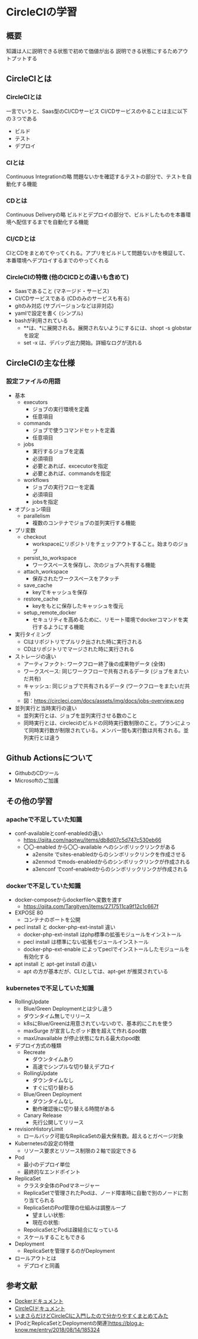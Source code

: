 # CircleCIの学習
## 概要
知識は人に説明できる状態で初めて価値が出る
説明できる状態にするためアウトプットする

## CircleCIとは
### CircleCIとは
一言でいうと、Saas型のCI/CDサービス
CI/CDサービスのやることは主に以下の３つである

- ビルド
- テスト
- デプロイ

### CIとは
Continuous Integrationの略
問題ないかを確認するテストの部分で、テストを自動化する機能

### CDとは
Continuous Deliveryの略
ビルドとデプロイの部分で、ビルドしたものを本番環境へ配信するまでを自動化する機能

### CI/CDとは
CIとCDをまとめてやってくれる。アプリをビルドして問題ないかを検証して、本番環境へデプロイするまでのやってくれる

### CircleCIの特徴 (他のCICDとの違いも含めて)
- Saasであること (マネージド・サービス)
- CI/CDサービスである (CDのみのサービスも有る)
- gitのみ対応 (サブバージョンなどは非対応)
- yamlで設定を書く (シンプル)
- bashが利用されている
    - **は、*に展開される。展開されないようにするには、shopt -s globstarを設定
    - set -x は、デバッグ出力開始。詳細なログが流れる

## CircleCIの主な仕様
### 設定ファイルの用語

- 基本
    - executors
        - ジョブの実行環境を定義
        - 任意項目
    - commands
        - ジョブで使うコマンドセットを定義
        - 任意項目
    - jobs
        - 実行するジョブを定義
        - 必須項目
        - 必要とあれば、excecutorを指定
        - 必要とあれば、commandsを指定
    - workflows
        - ジョブの実行フローを定義
        - 必須項目
        - jobsを指定
- オプション項目
    - parallelism
        - 複数のコンテナでジョブの並列実行する機能
- プリ変数
    - checkout
        - workspaceにリポジトリをチェックアウトすること。始まりのジョブ
    - persist_to_workspace
        - ワークスペースを保存し、次のジョブへ共有する機能
    - attach_workspace
        - 保存されたワークスペースをアタッチ
    - save_cache
        - keyでキャッシュを保存
    - restore_cache
        - keyをもとに保存したキャッシュを復元
    - setup_remote_docker
        - セキュリティを高めるために、リモート環境でdockerコマンドを実行するようにする機能
- 実行タイミング
    - CIはリポジトリでプルリク出された時に実行される
    - CDはリポジトリでマージされた時に実行される
- ストレージの違い
    - アーティファクト: ワークフロー終了後の成果物データ (全体)
    - ワークスペース: 同じワークフローで共有されるデータ (ジョブをまたいだ共有)
    - キャッシュ: 同じジョブで共有されるデータ (ワークフローをまたいだ共有)
    - 図：https://circleci.com/docs/assets/img/docs/jobs-overview.png
- 並列実行と当時実行の違い
    - 並列実行とは、ジョブを並列実行させる数のこと
    - 同時実行とは、circleciのビルドの同時実行数制限のこと。プランによって同時実行数が制限されている。メンバー間も実行数は共有される。並列実行とは違う

## Github Actionsについて
- GithubのCDツール
- Microsoftのご加護


## その他の学習
### apacheで不足していた知識

- conf-availableとconf-enabledの違い
    - https://qiita.com/naotwu/items/db8d07c5d747c530eb66
    - 〇〇-enabled から〇〇-available へのシンボリックリンクがある
        - a2ensite でsites-enabledからのシンボリックリンクを作成させる
        - a2enmod でmods-enabledからのシンボリックリンクが作成される
        - a3enconf でconf-enabledからのシンボリックリンクが作成される

### dockerで不足していた知識
- docker-composeからdockerfileへ変数を渡す
    - https://qiita.com/Targityen/items/2717511ca9f12c1c667f
- EXPOSE 80
    - コンテナのポートを公開
- pecl install と docker-php-ext-install 違い
    - docker-php-ext-install はphp標準の拡張モジュールをインストール
    - pecl install は標準にない拡張モジュールインストール
    - docker-php-ext-enable によってpeclでインストールしたモジュールを有効化する
- apt install と apt-get install の違い
    - apt の方が基本だが、CLIとしては、apt-get が推奨されている


### kubernetesで不足していた知識

- RollingUpdate
    - Blue/Green Deploymentとは少し違う
    - ダウンタイム無しでリリース
    - k8sにBlue/Greenは用意されていないので、基本的にこれを使う
    - maxSurge が宣言したポッド数を超えて作れるpod数
    - maxUnavailable が停止状態になれる最大のpod数
- デプロイ方式の種類
    - Recreate
        - ダウンタイムあり
        - 高速でシンプルな切り替えデプロイ
    - RollingUpdate
        - ダウンタイムなし
        - すぐに切り替わる
    - Blue/Green Deployment
        - ダウンタイムなし
        - 動作確認後に切り替える時間がある
    - Canary Release
        - 先行公開してリリース
- revisionHistoryLimit
    - ロールバック可能なReplicaSetの最大保有数。超えるとガベージ対象
- Kubernetesの設定の特徴
    - リソース要求とリソース制限の２軸で設定できる 
- Pod
    - 最小のデプロイ単位
    - 最終的なエンドポイント
- ReplicaSet
    - クラスタ全体のPodマネージャー
    - ReplicaSetで管理されたPodは、ノード障害時に自動で別のノードに割り当てられる
    - ReplicaSetのPod管理の仕組みは調整ループ
        - 望ましい状態: 
        - 現在の状態: 
    - RepolicaSetとPodは疎結合になっている
    - スケールすることもできる
- Deployment
    - ReplicaSetを管理するのがDeployment
- ロールアウトとは
    - デプロイと同義

## 参考文献
- [Dockerドキュメント](https://docs.docker.jp/index.html)
- [CircleCIドキュメント](https://circleci.com/docs/ja)
- [いまさらだけどCircleCIに入門したので分かりやすくまとめてみた](https://qiita.com/gold-kou/items/4c7e62434af455e977c2)
- [PodとReplicaSetとDeploymentの関連]https://blog.a-know.me/entry/2018/08/14/185324